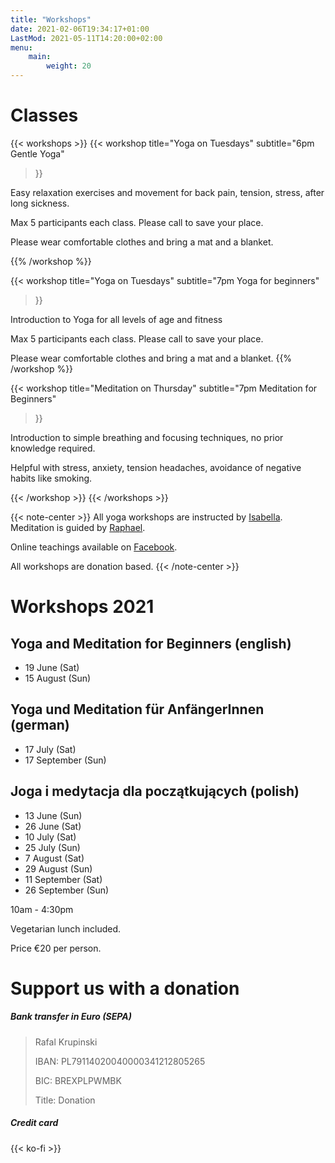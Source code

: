 ```yaml
---
title: "Workshops"
date: 2021-02-06T19:34:17+01:00
LastMod: 2021-05-11T14:20:00+02:00
menu:
    main:
        weight: 20
---
```


# Classes

{{< workshops >}}
{{< workshop
    title="Yoga on Tuesdays"
    subtitle="6pm Gentle Yoga" 
>}}

Easy relaxation exercises and movement for back pain, tension, stress, after long sickness.</p>

Max 5 participants each class. Please call to save your place.

Please wear comfortable clothes and bring a mat and a blanket.

{{% /workshop %}}

{{< workshop
    title="Yoga on Tuesdays"
    subtitle="7pm Yoga for beginners"
>}}

Introduction to Yoga for all levels of age and fitness

Max 5 participants each class. Please call to save your place.

Please wear comfortable clothes and bring a mat and a blanket.
{{% /workshop %}}

{{< workshop
    title="Meditation on Thursday"
    subtitle="7pm Meditation for Beginners"
>}}

Introduction to simple breathing and focusing techniques, no prior knowledge required.

Helpful with stress, anxiety, tension headaches, avoidance of negative habits like smoking.

{{< /workshop >}}
{{< /workshops >}}

{{< note-center >}}
All yoga workshops are instructed by [Isabella](about#isabella).
Meditation is guided by [Raphael](about#rafal).

Online teachings available on [Facebook](https://www.facebook.com/melisaretreat/).

All workshops are donation based.
{{< /note-center >}}

# Workshops 2021

## Yoga and Meditation for Beginners (english)

- <time datetime="2021-06-19">19 June (Sat)</time>
- <time datetime="2021-08-15">15 August (Sun)</time>

## Yoga und Meditation für AnfängerInnen (german)

- <time datetime="2021-07-17">17 July (Sat)</time>
- <time datetime="2021-09-19">17 September (Sun)</time>

## Joga i medytacja dla początkujących (polish)

- <time datetime="2021-06-13">13 June (Sun)</time>
- <time datetime="2021-06-26">26 June (Sat)</time>
- <time datetime="2021-07-10">10 July (Sat)</time>
- <time datetime="2021-07-25">25 July (Sun)</time>
- <time datetime="2021-08-07">7 August (Sat)</time>
- <time datetime="2021-08-29">29 August (Sun)</time>
- <time datetime="2021-09-11">11 September (Sat)</time>
- <time datetime="2021-09-26">26 September (Sun)</time>

10am - 4:30pm

Vegetarian lunch included.

Price €20 per person.

# Support us with a donation

##### Bank transfer in Euro (SEPA)

> Rafal Krupinski
>
> IBAN: PL79114020040000341212805265
>
> BIC: BREXPLPWMBK
> 
> Title: Donation

##### Credit card

{{< ko-fi >}}
